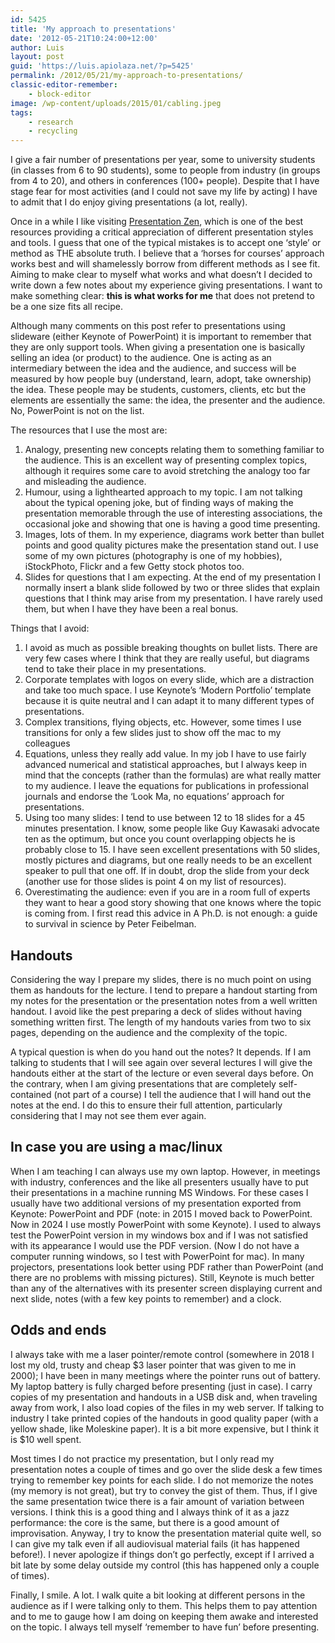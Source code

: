 ```yaml
---
id: 5425
title: 'My approach to presentations'
date: '2012-05-21T10:24:00+12:00'
author: Luis
layout: post
guid: 'https://luis.apiolaza.net/?p=5425'
permalink: /2012/05/21/my-approach-to-presentations/
classic-editor-remember:
    - block-editor
image: /wp-content/uploads/2015/01/cabling.jpeg
tags:
    - research
    - recycling
---
```


I give a fair number of presentations per year, some to university students (in classes from 6 to 90 students), some to people from industry (in groups from 4 to 20), and others in conferences (100+ people). Despite that I have stage fear for most activities (and I could not save my life by acting) I have to admit that I do enjoy giving presentations (a lot, really).

Once in a while I like visiting [Presentation Zen](https://web.archive.org/web/20160429001826/http://www.presentationzen.com/), which is one of the best resources providing a critical appreciation of different presentation styles and tools. I guess that one of the typical mistakes is to accept one ‘style’ or method as THE absolute truth. I believe that a ‘horses for courses’ approach works best and will shamelessly borrow from different methods as I see fit. Aiming to make clear to myself what works and what doesn’t I decided to write down a few notes about my experience giving presentations. I want to make something clear: **this is what works for me** that does not pretend to be a one size fits all recipe.

Although many comments on this post refer to presentations using slideware (either Keynote of PowerPoint) it is important to remember that they are only support tools. When giving a presentation one is basically selling an idea (or product) to the audience. One is acting as an intermediary between the idea and the audience, and success will be measured by how people buy (understand, learn, adopt, take ownership) the idea. These people may be students, customers, clients, etc but the elements are essentially the same: the idea, the presenter and the audience. No, PowerPoint is not on the list.

The resources that I use the most are:

1. Analogy, presenting new concepts relating them to something familiar to the audience. This is an excellent way of presenting complex topics, although it requires some care to avoid stretching the analogy too far and misleading the audience.
2. Humour, using a lighthearted approach to my topic. I am not talking about the typical opening joke, but of finding ways of making the presentation memorable through the use of interesting associations, the occasional joke and showing that one is having a good time presenting.
3. Images, lots of them. In my experience, diagrams work better than bullet points and good quality pictures make the presentation stand out. I use some of my own pictures (photography is one of my hobbies), iStockPhoto, Flickr and a few Getty stock photos too.
4. Slides for questions that I am expecting. At the end of my presentation I normally insert a blank slide followed by two or three slides that explain questions that I think may arise from my presentation. I have rarely used them, but when I have they have been a real bonus.

Things that I avoid:

1. I avoid as much as possible breaking thoughts on bullet lists. There are very few cases where I think that they are really useful, but diagrams tend to take their place in my presentations.
2. Corporate templates with logos on every slide, which are a distraction and take too much space. I use Keynote’s ‘Modern Portfolio’ template because it is quite neutral and I can adapt it to many different types of presentations.
3. Complex transitions, flying objects, etc. However, some times I use transitions for only a few slides just to show off the mac to my colleagues
4. Equations, unless they really add value. In my job I have to use fairly advanced numerical and statistical approaches, but I always keep in mind that the concepts (rather than the formulas) are what really matter to my audience. I leave the equations for publications in professional journals and endorse the ‘Look Ma, no equations’ approach for presentations.
5. Using too many slides: I tend to use between 12 to 18 slides for a 45 minutes presentation. I know, some people like Guy Kawasaki advocate ten as the optimum, but once you count overlapping objects he is probably close to 15. I have seen excellent presentations with 50 slides, mostly pictures and diagrams, but one really needs to be an excellent speaker to pull that one off. If in doubt, drop the slide from your deck (another use for those slides is point 4 on my list of resources).
6. Overestimating the audience: even if you are in a room full of experts they want to hear a good story showing that one knows where the topic is coming from. I first read this advice in A Ph.D. is not enough: a guide to survival in science by Peter Feibelman.

## Handouts

Considering the way I prepare my slides, there is no much point on using them as handouts for the lecture. I tend to prepare a handout starting from my notes for the presentation or the presentation notes from a well written handout. I avoid like the pest preparing a deck of slides without having something written first. The length of my handouts varies from two to six pages, depending on the audience and the complexity of the topic.

A typical question is when do you hand out the notes? It depends. If I am talking to students that I will see again over several lectures I will give the handouts either at the start of the lecture or even several days before. On the contrary, when I am giving presentations that are completely self-contained (not part of a course) I tell the audience that I will hand out the notes at the end. I do this to ensure their full attention, particularly considering that I may not see them ever again.

## In case you are using a mac/linux

When I am teaching I can always use my own laptop. However, in meetings with industry, conferences and the like all presenters usually have to put their presentations in a machine running MS Windows. For these cases I usually have two additional versions of my presentation exported from Keynote: PowerPoint and PDF (note: in 2015 I moved back to PowerPoint. Now in 2024 I use mostly PowerPoint with some Keynote). I used to always test the PowerPoint version in my windows box and if I was not satisfied with its appearance I would use the PDF version. (Now I do not have a computer running windows, so I test with PowerPoint for mac). In many projectors, presentations look better using PDF rather than PowerPoint (and there are no problems with missing pictures). Still, Keynote is much better than any of the alternatives with its presenter screen displaying current and next slide, notes (with a few key points to remember) and a clock.

## Odds and ends

I always take with me a laser pointer/remote control (somewhere in 2018 I lost my old, trusty and cheap $3 laser pointer that was given to me in 2000); I have been in many meetings where the pointer runs out of battery. My laptop battery is fully charged before presenting (just in case). I carry copies of my presentation and handouts in a USB disk and, when traveling away from work, I also load copies of the files in my web server. If talking to industry I take printed copies of the handouts in good quality paper (with a yellow shade, like Moleskine paper). It is a bit more expensive, but I think it is $10 well spent.

Most times I do not practice my presentation, but I only read my presentation notes a couple of times and go over the slide desk a few times trying to remember key points for each slide. I do not memorize the notes (my memory is not great), but try to convey the gist of them. Thus, if I give the same presentation twice there is a fair amount of variation between versions. I think this is a good thing and I always think of it as a jazz performance: the core is the same, but there is a good amount of improvisation. Anyway, I try to know the presentation material quite well, so I can give my talk even if all audiovisual material fails (it has happened before!). I never apologize if things don’t go perfectly, except if I arrived a bit late by some delay outside my control (this has happened only a couple of times).

Finally, I smile. A lot. I walk quite a bit looking at different persons in the audience as if I were talking only to them. This helps them to pay attention and to me to gauge how I am doing on keeping them awake and interested on the topic. I always tell myself ‘remember to have fun’ before presenting.